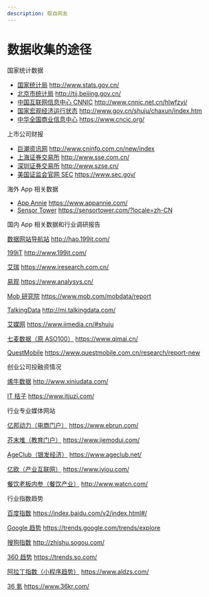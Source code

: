 ```yaml
---
description: 取自网友
---
```


# 数据收集的途径

国家统计数据


* [国家统计局](http://www.stats.gov.cn) http://www.stats.gov.cn/
* [北京市统计局](http://tjj.beijing.gov.cn) http://tjj.beijing.gov.cn/
* [中国互联网信息中心 CNNIC](http://www.cnnic.net.cn/hlwfzyj/) http://www.cnnic.net.cn/hlwfzyj/
* [国家宏观经济运行状态](http://www.gov.cn/shuju/chaxun/index.htm) http://www.gov.cn/shuju/chaxun/index.htm
* [中华全国商业信息中心](https://www.cncic.org) https://www.cncic.org/

上市公司财报


* [巨潮资讯网](http://www.cninfo.com.cn/new/index) http://www.cninfo.com.cn/new/index
* [上海证券交易所](http://www.sse.com.cn) http://www.sse.com.cn/
* [深圳证券交易所](http://www.szse.cn) http://www.szse.cn/
* [美国证监会官网 SEC](https://www.sec.gov) https://www.sec.gov/



海外 App 相关数据


* [App Annie](https://www.appannie.com) https://www.appannie.com/
* [Sensor Tower](https://sensortower.com/?locale=zh-CN) https://sensortower.com/?locale=zh-CN

国内 App 相关数据和行业调研报告


[数据网站导航站](http://hao.199it.com) http://hao.199it.com/

[199iT](http://www.199it.com) http://www.199it.com/

[艾瑞](https://www.iresearch.com.cn) https://www.iresearch.com.cn/

[易观](https://www.analysys.cn) https://www.analysys.cn/

[Mob 研究院](https://www.mob.com/mobdata/report) https://www.mob.com/mobdata/report

[TalkingData](http://mi.talkingdata.com) http://mi.talkingdata.com/

[艾媒网](https://www.iimedia.cn/#shuju) https://www.iimedia.cn/#shuju

[七麦数据（原 ASO100）](https://www.qimai.cn) https://www.qimai.cn/

[QuestMobile](https://www.questmobile.com.cn/research/report-new) https://www.questmobile.com.cn/research/report-new

创业公司投融资情况


[烯牛数据](http://www.xiniudata.com) http://www.xiniudata.com/

[IT 桔子](https://www.itjuzi.com) https://www.itjuzi.com/

行业专业媒体网站


[亿邦动力（电商门户）](https://www.ebrun.com) https://www.ebrun.com/

[芥末堆（教育门户）](https://www.jiemodui.com) https://www.jiemodui.com/

[AgeClub（银发经济）](https://www.ageclub.net) https://www.ageclub.net/

[亿欧（产业互联网）](https://www.iyiou.com) https://www.iyiou.com/

[餐饮老板内参（餐饮产业）](http://www.watcn.com) http://www.watcn.com/

行业指数趋势


[百度指数](https://index.baidu.com/v2/index.html#/) https://index.baidu.com/v2/index.html#/

[Google 趋势](https://trends.google.com/trends/explore) https://trends.google.com/trends/explore

[搜狗指数](http://zhishu.sogou.com) http://zhishu.sogou.com/

[360 趋势](https://trends.so.com) https://trends.so.com/

[阿拉丁指数（小程序趋势）](https://www.aldzs.com) https://www.aldzs.com/

[36 氪](https://www.36kr.com) https://www.36kr.com/

